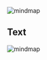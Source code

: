 ![mindmap](https://www.plantuml.com/plantuml/png/JOzD3e8m44Rtd6BMtNW192IM5I29HEDsAbKdeLD2MvNRIsjCMCsRlFd9LpgFipV4Wy4f4o2r8kHC23Yhm3wi9A0X3XzeYNrgwx1H6wvb1KTjqtRJoYhMtexBSAqJUescwoEUq4tn3xp9Fm7XfUS5HiiFO3Gw7SjT4QUCkkKxLy2-WAvl3rkrtEclBdOCXcnMwZN7ByiN "mindmap")

## Text

![mindmap](https://www.plantuml.com/plantuml/svg/JOzD3e8m44Rtd6BMtNW192IM5I29HEDsAbKdeLD2MvNRIsjCMCsRlFd9LpgFipV4Wy4f4o2r8kHC23Yhm3wi9A0X3XzeYNrgwx1H6wvb1KTjqtRJoYhMtexBSAqJUescwoEUq4tn3xp9Fm7XfUS5HiiFO3Gw7SjT4QUCkkKxLy2-WAvl3rkrtEclBdOCXcnMwZN7ByiN "mindmap")
